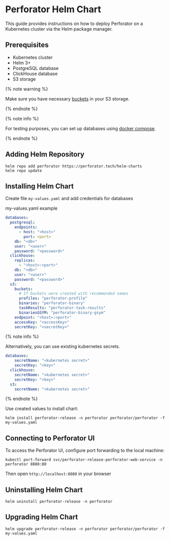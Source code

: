 # Perforator Helm Chart
This guide provides instructions on how to deploy Perforator on a Kubernetes cluster via the Helm package manager.

## Prerequisites

- Kubernetes cluster
- Helm 3+
- PostgreSQL database
- ClickHouse database
- S3 storage

{% note warning %}

Make sure you have necessary [buckets](https://github.com/yandex/perforator/blob/be7ed14b5b875217984d3aab5d93ca10289cb134/perforator/deploy/db/docker-compose/compose.yaml#L86-L90) in your S3 storage.

{% endnote %}

{% note info %}

For testing purposes, you can set up databases using [docker compose](docker-compose.md).

{% endnote %}

## Adding Helm Repository

```
helm repo add perforator https://perforator.tech/helm-charts
helm repo update
```

## Installing Helm Chart

Create file `my-values.yaml` and add credentials for databases

my-values.yaml example
```yaml
databases:
  postgresql:
    endpoints:
      - host: "<host>"
        port: <port>
    db: "<db>"
    user: "<user>"
    password: "<password>"
  clickhouse:
    replicas:
      - "<host>:<port>"
    db: "<db>"
    user: "<user>"
    password: "<password>"
  s3:
    buckets:
      # If buckets were created with recommended names
      profiles: "perforator-profile"
      binaries: "perforator-binary"
      taskResults: "perforator-task-results"
      binariesGSYM: "perforator-binary-gsym"
    endpoint: "<host>:<port>"
    accessKey: "<accessKey>"
    secretKey: "<secretKey>"
```

{% note info %}

Alternatively, you can use existing kubernetes secrets.

```yaml
databases:
    secretName: "<kubernetes secret>"
    secretKey: "<key>"
  clickhouse:
    secretName: "<kubernetes secret>"
    secretKey: "<key>"
  s3:
    secretName: "<kubernetes secret>"
```

{% endnote %}

Use created values to install chart:

```console
helm install perforator-release -n perforator perforator/perforator -f my-values.yaml
```

## Connecting to Perforator UI

To access the Perforator UI, configure port forwarding to the local machine:

```console
kubectl port-forward svc/perforator-release-perforator-web-service -n perforator 8080:80
```
Then open `http://localhost:8080` in your browser

## Uninstalling Helm Chart

```console
helm uninstall perforator-release -n perforator
```

## Upgrading Helm Chart

```console
helm upgrade perforator-release -n perforator perforator/perforator -f my-values.yaml
```

